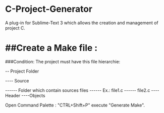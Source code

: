C-Project-Generator
===================

A plug-in for Sublime-Text 3 which allows the creation and management of project C.

##Create a Make file :
====================
###Condition:
The project must have this file hierarchie:

\-- Project Folder 

\---- Source 

\------ Folder which contain sources files
\------ Ex.: file1.c
\------ file2.c
\---- Header
\----Objects

Open  Command Palette : "CTRL+Shift+P" execute "Generate Make".
